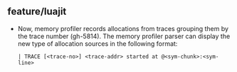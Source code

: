 ## feature/luajit

* Now, memory profiler records allocations from traces grouping them by the
  trace number (gh-5814). The memory profiler parser can display the new type
  of allocation sources in the following format:
  ```
  | TRACE [<trace-no>] <trace-addr> started at @<sym-chunk>:<sym-line>
  ```
